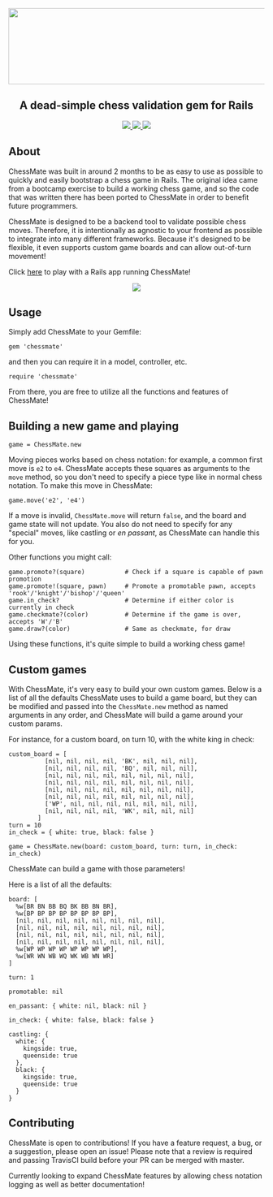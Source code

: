 <p align="center">
  <img width="800" height="150" src="https://imgur.com/WFCwf9p.png">
</p>
<h2 align="center">A dead-simple chess validation gem for Rails</h2>
<p align="center">
  <a href="https://travis-ci.com/pawptart/ChessMate">
    <img src="https://travis-ci.com/pawptart/ChessMate.svg?branch=master">
  </a>
  <a href="https://github.com/pawptart/ChessMate/issues">
    <img src="https://img.shields.io/github/issues/pawptart/chessmate">
  </a>
  <a href="https://rubygems.org/gems/chessmate">
    <img src="https://img.shields.io/gem/v/chessmate">
  </a>
</p>

## About
ChessMate was built in around 2 months to be as easy to use as possible to quickly and easily bootstrap a chess game in Rails. The original idea came from a bootcamp exercise to build a working chess game, and so the code that was written there has been ported to ChessMate in order to benefit future programmers.

ChessMate is designed to be a backend tool to validate possible chess moves. Therefore, it is intentionally as agnostic to your frontend as possible to integrate into many different frameworks. Because it's designed to be flexible, it even supports custom game boards and can allow out-of-turn movement!

Click [here](http://chessmate-demo.herokuapp.com/) to play with a Rails app running ChessMate!

<p align="center">
  <img src="https://i.imgur.com/vyQjL4Y.png">
</p>

## Usage
Simply add ChessMate to your Gemfile:

```
gem 'chessmate'
```

and then you can require it in a model, controller, etc. 

```
require 'chessmate'
```

From there, you are free to utilize all the functions and features of ChessMate!

## Building a new game and playing 

```
game = ChessMate.new
```

Moving pieces works based on chess notation: for example, a common first move is `e2` to `e4`. ChessMate accepts these squares as arguments to the `move` method, so you don't need to specify a piece type like in normal chess notation. To make this move in ChessMate:

```
game.move('e2', 'e4')
```

If a move is invalid, `ChessMate.move` will return `false`, and the board and game state will not update. You also do not need to specify for any "special" moves, like castling or _en passant_, as ChessMate can handle this for you.

Other functions you might call:

```
game.promote?(square)           # Check if a square is capable of pawn promotion
game.promote!(square, pawn)     # Promote a promotable pawn, accepts 'rook'/'knight'/'bishop'/'queen'
game.in_check?                  # Determine if either color is currently in check
game.checkmate?(color)          # Determine if the game is over, accepts 'W'/'B'
game.draw?(color)               # Same as checkmate, for draw
```

Using these functions, it's quite simple to build a working chess game!

## Custom games
With ChessMate, it's very easy to build your own custom games. Below is a list of all the defaults ChessMate uses to build a game board, but they can be modified and passed into the `ChessMate.new` method as named arguments in any order, and ChessMate will build a game around your custom params. 

For instance, for a custom board, on turn 10, with the white king in check:

```
custom_board = [
          [nil, nil, nil, nil, 'BK', nil, nil, nil],
          [nil, nil, nil, nil, 'BQ', nil, nil, nil],
          [nil, nil, nil, nil, nil, nil, nil, nil],
          [nil, nil, nil, nil, nil, nil, nil, nil],
          [nil, nil, nil, nil, nil, nil, nil, nil],
          [nil, nil, nil, nil, nil, nil, nil, nil],
          ['WP', nil, nil, nil, nil, nil, nil, nil],
          [nil, nil, nil, nil, 'WK', nil, nil, nil]
        ]
turn = 10
in_check = { white: true, black: false }

game = ChessMate.new(board: custom_board, turn: turn, in_check: in_check)
```

ChessMate can build a game with those parameters!

Here is a list of all the defaults:
```
board: [
  %w[BR BN BB BQ BK BB BN BR],
  %w[BP BP BP BP BP BP BP BP],
  [nil, nil, nil, nil, nil, nil, nil, nil],
  [nil, nil, nil, nil, nil, nil, nil, nil],
  [nil, nil, nil, nil, nil, nil, nil, nil],
  [nil, nil, nil, nil, nil, nil, nil, nil],
  %w[WP WP WP WP WP WP WP WP],
  %w[WR WN WB WQ WK WB WN WR]
]

turn: 1

promotable: nil

en_passant: { white: nil, black: nil }

in_check: { white: false, black: false }

castling: {
  white: {
    kingside: true,
    queenside: true
  },
  black: {
    kingside: true,
    queenside: true
  }
}
```

## Contributing
ChessMate is open to contributions! If you have a feature request, a bug, or a suggestion, please open an issue! Please note that a review is required and passing TravisCI build before your PR can be merged with master.

Currently looking to expand ChessMate features by allowing chess notation logging as well as better documentation!
